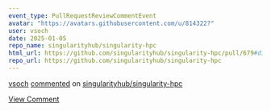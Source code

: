 ```yaml
---
event_type: PullRequestReviewCommentEvent
avatar: "https://avatars.githubusercontent.com/u/814322?"
user: vsoch
date: 2025-01-05
repo_name: singularityhub/singularity-hpc
html_url: https://github.com/singularityhub/singularity-hpc/pull/679#discussion_r1903341304
repo_url: https://github.com/singularityhub/singularity-hpc
---
```


<a href='https://github.com/vsoch' target='_blank'>vsoch</a> <a href='https://github.com/singularityhub/singularity-hpc/pull/679#discussion_r1903341304' target='_blank'>commented</a> on <a href='https://github.com/singularityhub/singularity-hpc' target='_blank'>singularityhub/singularity-hpc</a>

<a href='https://github.com/singularityhub/singularity-hpc/pull/679#discussion_r1903341304' target='_blank'>View Comment</a>